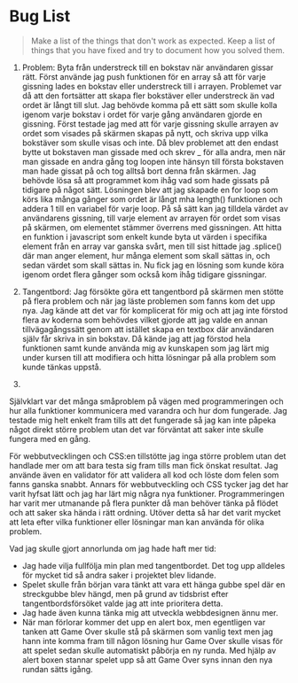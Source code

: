 # Bug List

> Make a list of the things that don't work as expected. Keep a list of things that you have fixed and try to document how you solved them.


1. Problem: Byta från understreck till en bokstav när användaren gissar rätt. Först använde jag push funktionen för en array så att för varje gissning lades en bokstav eller understreck till i arrayen. Problemet var då att den fortsätter att skapa fler bokstäver eller understreck än vad ordet är långt till slut. Jag behövde komma på ett sätt som skulle kolla igenom varje bokstav i ordet för varje gång användaren gjorde en gissning. Först testade jag med att för varje gissning skulle arrayen av ordet som visades på skärmen skapas på nytt, och skriva upp vilka bokstäver som skulle visas och inte. Då blev problemet att den endast bytte ut bokstaven man gissade med och skrev _ för alla andra, men när man gissade en andra gång tog loopen inte hänsyn till första bokstaven man hade gissat på och tog alltså bort denna från skärmen. Jag behövde lösa så att programmet kom ihåg vad som hade gissats på tidigare på något sätt. Lösningen blev att jag skapade en for loop som körs lika många gånger som ordet är långt mha length() funktionen och addera 1 till en variabel för varje loop. På så sätt kan jag tilldela värdet av användarens gissning, till varje element av arrayen för ordet som visas på skärmen, om elementet stämmer överrens med gissningen. Att hitta en funktion i javascript som enkelt kunde byta ut värden i specifika element från en array var ganska svårt, men till sist hittade jag .splice() där man anger element, hur många element som skall sättas in, och sedan värdet som skall sättas in. Nu fick jag en lösning som kunde köra igenom ordet flera gånger som också kom ihåg tidigare gissningar.


2. Tangentbord: Jag försökte göra ett tangentbord på skärmen men stötte på flera problem och när jag läste problemen som fanns kom det upp nya. Jag kände att det var för komplicerat för mig och att jag inte förstod flera av koderna som behövdes vilket gjorde att jag valde en annan tillvägagångssätt genom att istället skapa en textbox där användaren själv får skriva in sin bokstav. Då kände jag att jag förstod hela funktionen samt kunde använda mig av kunskapen som jag lärt mig under kursen till att modifiera och hitta lösningar på alla problem som kunde tänkas uppstå. 

3. 
 Självklart var det många småproblem på vägen med programmeringen och hur alla funktioner kommunicera med varandra och hur dom fungerade. Jag testade mig helt enkelt fram tills att det fungerade så jag kan inte påpeka något direkt större problem utan det var förväntat att saker inte skulle fungera med en gång.


För webbutvecklingen och CSS:en tillstötte jag inga större problem utan det handlade mer om att bara testa sig fram tills man fick önskat resultat. Jag använde även en validator för att validera all kod och löste dom felen som fanns ganska snabbt. Annars för webbutveckling och CSS tycker jag det har varit hyfsat lätt och jag har lärt mig några nya funktioner. Programmeringen har varit mer utmanande på flera punkter då man behöver tänka på flödet och att saker ska hända i rätt ordning. Utöver detta så har det varit mycket att leta efter vilka funktioner eller lösningar man kan använda för olika problem.

Vad jag skulle gjort annorlunda om jag hade haft mer tid:
- Jag hade vilja fullfölja min plan med tangentbordet. Det tog upp alldeles för mycket tid så andra saker i projektet blev lidande.
- Spelet skulle från början vara tänkt att vara ett hänga gubbe spel där en streckgubbe blev hängd, men på grund av tidsbrist efter tangentbordsförsöket valde jag att inte prioritera detta.
- Jag hade även kunna tänka mig att utveckla webbdesignen ännu mer.
- När man förlorar kommer det upp en alert box, men egentligen var tanken att Game Over skulle stå på skärmen som vanlig text men jag hann inte komma fram till någon lösning hur Game Over skulle visas för att spelet sedan skulle automatiskt påbörja en ny runda. Med hjälp av alert boxen stannar spelet upp så att Game Over syns innan den nya rundan sätts igång.